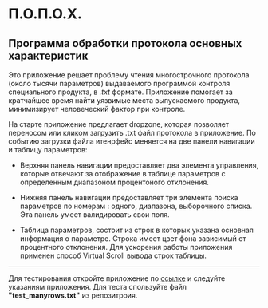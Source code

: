 # П.О.П.О.Х.
## Программа обработки протокола основных характеристик

Это приложение решает проблему чтения многострочного протокола (около тысячи параметров) выдаваемого программой контроля специального продукта, в _.txt_ формате. Приложение помогает за кратчайшее время найти уязвимые места выпускаемого продукта, минимизирует человеческий фактор при контроле.  

На старте приложение предлагает dropzone, которая позволяет переносом или кликом загрузить .txt файл протокола в приложение.
По событию загрузки файла итенрфейс меняется на две панели навигации и таблицу параметров:

- Верхняя панель навигации предоставляет два элемента управления, которые отвечают за отображение в таблице параметров с определенным диапазоном процентоного отклонения.

- Нижняя панель навигации предоставляет три элемента поиска параметров по номерам : одного, диапазона, выборочного списка. Эта панель умеет валидировать свои поля.

- Таблица параметров, состоит из строк в которых указана основная информация о параметре. Строка имеет цвет фона зависимый от процентного отклонения. Для ускорения работы приложения применен способ Virtual Scroll вывода строк таблицы.

***

Для тестирования откройте приложение по [ссылке](https://eugene-axe.github.io/4P/) и следуйте указаниям приложения. Для теста спользуйте файл **"test_manyrows.txt"** из репозитроия.
